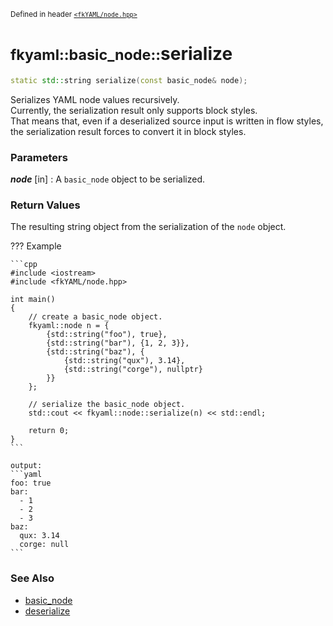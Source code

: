 <small>Defined in header [`<fkYAML/node.hpp>`](https://github.com/fktn-k/fkYAML/blob/develop/include/fkYAML/node.hpp)</small>

# <small>fkyaml::basic_node::</small>serialize

```cpp
static std::string serialize(const basic_node& node);
```

Serializes YAML node values recursively.  
Currently, the serialization result only supports block styles.  
That means that, even if a deserialized source input is written in flow styles, the serialization result forces to convert it in block styles.  

### **Parameters**

***node*** [in]
:   A `basic_node` object to be serialized.

### **Return Values**

The resulting string object from the serialization of the `node` object.

??? Example

    ```cpp
    #include <iostream>
    #include <fkYAML/node.hpp>

    int main()
    {
        // create a basic_node object.
        fkyaml::node n = {
            {std::string("foo"), true},
            {std::string("bar"), {1, 2, 3}},
            {std::string("baz"), {
                {std::string("qux"), 3.14},
                {std::string("corge"), nullptr}
            }}
        };

        // serialize the basic_node object.
        std::cout << fkyaml::node::serialize(n) << std::endl;

        return 0;
    }
    ```

    output:
    ```yaml
    foo: true
    bar:
      - 1
      - 2
      - 3
    baz:
      qux: 3.14
      corge: null
    ```

### **See Also**

* [basic_node](index.md)
* [deserialize](deserialize.md)
